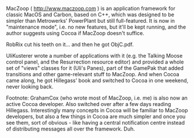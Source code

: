 MacZoop ( http://www.maczoop.com ) is an application framework for classic MacOS and Carbon, based on C++, which was designed to be simpler than Metrowerks' PowerPlant but still full-featured. It is now in "maintenance mode", i.e. no new features, but it'll be kept running, and the author suggests using Cocoa if MacZoop doesn't suffice. 

RobRix cut his teeth on it... and then he got ObjC.pdf.

UliKusterer wrote a number of applications with it (e.g. the Talking Moose control panel, and the Resurrection resource editor) and provided a whole set of "views" classes for it (Uli's Panes), part of the GamePak that added transitions and other game-relevant stuff to MacZoop. And when Cocoa came along, he got Hillegass' book and switched to Cocoa in one weekend, never looking back.

Footnote: GrahamCox (who wrote most of MacZoop, i.e. me) is also now an active Cocoa developer. Also switched over after a few days reading Hillegass. Interestingly many concepts in Cocoa will be familiar to MacZoop developers, but also a few things in Cocoa are much simpler and once you see them, sort of obvious - like having a central notification centre instead of distributing messages all over the framework. Duh.

